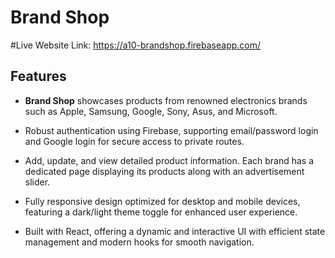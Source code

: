 # Brand Shop
#Live Website Link: https://a10-brandshop.firebaseapp.com/

## Features

   - **Brand Shop** showcases products from renowned electronics brands such as Apple, Samsung, Google, Sony, Asus, and Microsoft.

   - Robust authentication using Firebase, supporting email/password login and Google login for secure access to private routes.

   - Add, update, and view detailed product information. Each brand has a dedicated page displaying its products along with an advertisement slider.

   - Fully responsive design optimized for desktop and mobile devices, featuring a dark/light theme toggle for enhanced user experience.

   - Built with React, offering a dynamic and interactive UI with efficient state management and modern hooks for smooth navigation.

